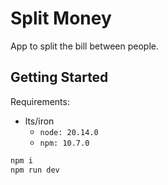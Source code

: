 # Split Money

App to split the bill between people.

## Getting Started

Requirements:

- lts/iron
  - `node: 20.14.0`
  - `npm: 10.7.0`

```bash
npm i
npm run dev
```
